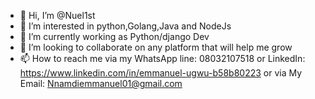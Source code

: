 - 👋 Hi, I’m @Nuel1st
- 👀 I’m interested in python,Golang,Java and NodeJs
- 🌱 I’m currently working as Python/django Dev
- 💞️ I’m looking to collaborate on any platform that will help me grow
- 📫 How to reach me via my WhatsApp line: 08032107518 or LinkedIn: https://www.linkedin.com/in/emmanuel-ugwu-b58b80223 or via My Email: Nnamdiemmanuel01@gmail.com

<!---
Nuel1st/Nuel1st is a ✨ special ✨ repository because its `README.md` (this file) appears on your GitHub profile.
You can click the Preview link to take a look at your changes.
--->

